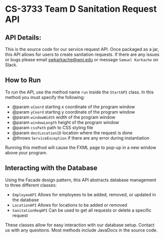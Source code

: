 
# CS-3733 Team D Sanitation Request API
## API Details:
This is the source code for our service request API. Once packaged as a jar, this API allows for users to 
create sanitation requests. If there are any issues or bugs please email swkarkache@wpi.edu or message
`Samuel Karkache` on Slack.
## How to Run 
To run the API, use the method name `run` inside
the `StartAPI` class. In this method you must specify the following:
 
* @param `xCoord` starting x coordinate of the program window
* @param `yCoord` starting y coordinate of the program window
* @param `windowWidth` width of the program window
* @param `windowLength` height of the program window
* @param `cssPath` path to CSS styling file
* @param `destLocationID` location where the request is done
* @throws `ServiceException` if there are any error during instantiation

Running this method will cause the FXML page to pop-up in a new window above your program.
## Interacting with the Database
Using the Facade design pattern, this API abstracts database management to three different classes:

* `EmployeeAPI` Allows for employees to be added, removed, or updated in the database
* `LocationAPI` Allows for locations to be added or removed
* `SanitationReqAPI` Can be used to get all requests or delete a specific request

These classes allow for easy interaction with our database setup. Contact us with any questions. Most methods include JavaDocs in the source code. 


